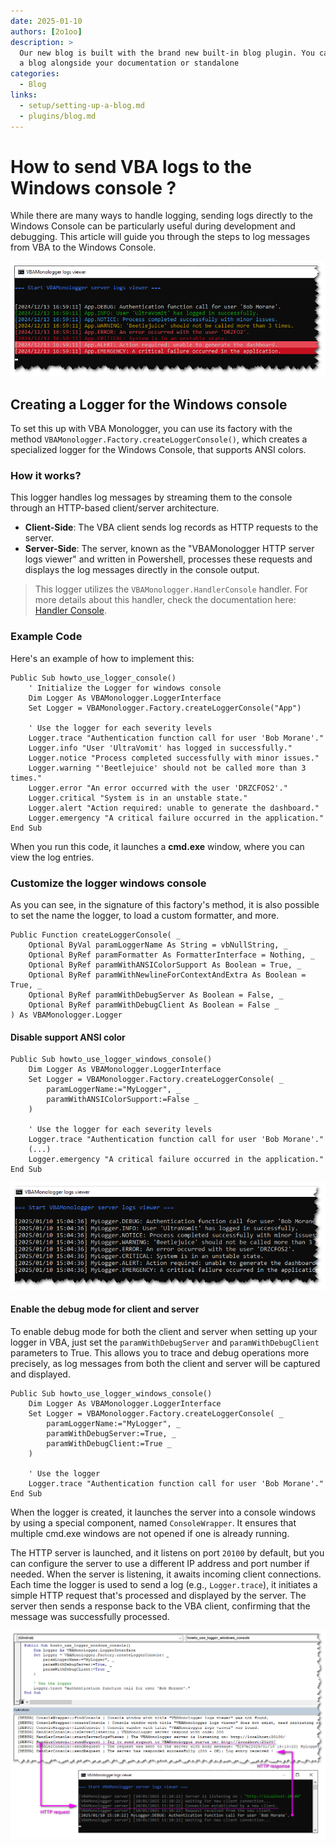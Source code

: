 ```yaml
---
date: 2025-01-10
authors: [2o1oo]
description: >
  Our new blog is built with the brand new built-in blog plugin. You can build
  a blog alongside your documentation or standalone
categories:
  - Blog
links:
  - setup/setting-up-a-blog.md
  - plugins/blog.md
---
```


# How to send VBA logs to the Windows console ?

While there are many ways to handle logging, sending logs directly to the Windows Console can be particularly useful during development and debugging. This article will guide you through the steps to log messages from VBA to the Windows Console.

![VBAMonologger-output-WindowsConsole.png](../../../getting-started/VBAMonologger-output-WindowsConsole.png)

<!-- more -->


## Creating a Logger for the Windows console

To set this up with VBA Monologger, you can use its factory with the method `VBAMonologger.Factory.createLoggerConsole()`, which creates a specialized logger for the Windows Console, that supports ANSI colors.


### How it works?

This logger handles log messages by streaming them to the console through an HTTP-based client/server architecture. 

- **Client-Side**: The VBA client sends log records as HTTP requests to the server.
- **Server-Side**: The server, known as the "VBAMonologger HTTP server logs viewer" and written in Powershell, processes these requests and displays the log messages directly in the console output.

> This logger utilizes the `VBAMonologger.HandlerConsole` handler. For more details about this handler, check the documentation here: [Handler Console](./../../../under-the-hood/handler.md#handlerconsole).


### Example Code

Here's an example of how to implement this:

```vbscript
Public Sub howto_use_logger_console()
    ' Initialize the Logger for windows console
    Dim Logger As VBAMonologger.LoggerInterface
    Set Logger = VBAMonologger.Factory.createLoggerConsole("App")

    ' Use the logger for each severity levels
    Logger.trace "Authentication function call for user 'Bob Morane'." 
    Logger.info "User 'UltraVomit' has logged in successfully."
    Logger.notice "Process completed successfully with minor issues."
    Logger.warning "'Beetlejuice' should not be called more than 3 times."
    Logger.error "An error occurred with the user 'DRZCFOS2'."
    Logger.critical "System is in an unstable state."
    Logger.alert "Action required: unable to generate the dashboard."
    Logger.emergency "A critical failure occurred in the application."
End Sub
```

When you run this code, it launches a **cmd.exe** window, where you can view the log entries.

### Customize the logger windows console

As you can see, in the signature of this factory's method, it is also possible to set the name the logger, to load a custom formatter, and more. 

```vbscript
Public Function createLoggerConsole( _
    Optional ByVal paramLoggerName As String = vbNullString, _
    Optional ByRef paramFormatter As FormatterInterface = Nothing, _
    Optional ByRef paramWithANSIColorSupport As Boolean = True, _
    Optional ByRef paramWithNewlineForContextAndExtra As Boolean = True, _
    Optional ByRef paramWithDebugServer As Boolean = False, _
    Optional ByRef paramWithDebugClient As Boolean = False _
) As VBAMonologger.Logger
```

#### Disable support ANSI color

```vbscript
Public Sub howto_use_logger_windows_console()
    Dim Logger As VBAMonologger.LoggerInterface
    Set Logger = VBAMonologger.Factory.createLoggerConsole( _
        paramLoggerName:="MyLogger", _
        paramWithANSIColorSupport:=False _
    )

    ' Use the logger for each severity levels
    Logger.trace "Authentication function call for user 'Bob Morane'."
    (...)
    Logger.emergency "A critical failure occurred in the application."
End Sub
```

![VBAMonologger-output-WindowsConsole-with-no-colors.png](VBAMonologger-output-WindowsConsole-with-no-colors.png)


#### Enable the debug mode for client and server

To enable debug mode for both the client and server when setting up your logger in VBA, just set the `paramWithDebugServer` and `paramWithDebugClient` parameters to True. This allows you to trace and debug operations more precisely, as log messages from both the client and server will be captured and displayed.

```vbscript
Public Sub howto_use_logger_windows_console()
    Dim Logger As VBAMonologger.LoggerInterface
    Set Logger = VBAMonologger.Factory.createLoggerConsole( _
        paramLoggerName:="MyLogger", _
        paramWithDebugServer:=True, _
        paramWithDebugClient:=True _
    )
        
    ' Use the logger
    Logger.trace "Authentication function call for user 'Bob Morane'."
End Sub
```

When the logger is created, it launches the server into a console windows by using a special component, named `ConsoleWrapper`. It ensures that multiple cmd.exe windows are not opened if one is already running. 

The HTTP server is launched, and it listens on port `20100` by default, but you can configure the server to use a different IP address and port number if needed. When the server is listening, it awaits incoming client connections. Each time the logger is used to send a log (e.g., `Logger.trace`), it initiates a simple HTTP request that's processed and displayed by the server. The server then sends a response back to the VBA client, confirming that the message was successfully processed.

![VBAMonologger-debug-server-and-client-windows-console.png](VBAMonologger-debug-server-and-client-windows-console.png)
